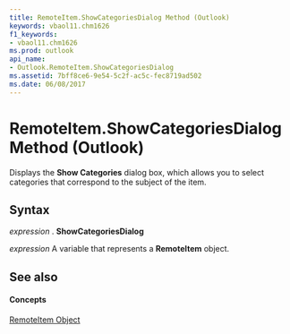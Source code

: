 ```yaml
---
title: RemoteItem.ShowCategoriesDialog Method (Outlook)
keywords: vbaol11.chm1626
f1_keywords:
- vbaol11.chm1626
ms.prod: outlook
api_name:
- Outlook.RemoteItem.ShowCategoriesDialog
ms.assetid: 7bff8ce6-9e54-5c2f-ac5c-fec8719ad502
ms.date: 06/08/2017
---
```



# RemoteItem.ShowCategoriesDialog Method (Outlook)

Displays the **Show Categories** dialog box, which allows you to select categories that correspond to the subject of the item.


## Syntax

 _expression_ . **ShowCategoriesDialog**

 _expression_ A variable that represents a **RemoteItem** object.


## See also


#### Concepts


[RemoteItem Object](remoteitem-object-outlook.md)

